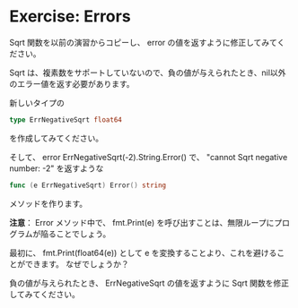 Exercise: Errors
================

Sqrt 関数を以前の演習からコピーし、 error の値を返すように修正してみてください。

Sqrt は、複素数をサポートしていないので、負の値が与えられたとき、nil以外のエラー値を返す必要があります。

新しいタイプの

```go
type ErrNegativeSqrt float64
```
を作成してみてください。

そして、 error ErrNegativeSqrt(-2).String.Error() で、 "cannot Sqrt negative number: -2" を返すような

```go
func (e ErrNegativeSqrt) Error() string
```
メソッドを作ります。

**注意**： Error メソッド中で、 fmt.Print(e) を呼び出すことは、無限ループにプログラムが陥ることでしょう。

最初に、 fmt.Print(float64(e)) として e を変換することより、これを避けることができます。 なぜでしょうか？

負の値が与えられたとき、 ErrNegativeSqrt の値を返すように Sqrt 関数を修正してみてください。
